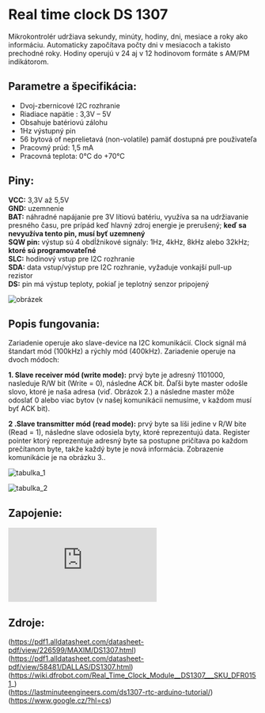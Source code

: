 # Real time clock DS 1307

Mikrokontrolér udržiava sekundy, minúty, hodiny, dni, mesiace a roky ako informáciu. Automaticky započítava počty dni v mesiacoch a takisto prechodné roky. Hodiny operujú v 24 aj v 12 hodinovom formáte s AM/PM indikátorom.

## Parametre a špecifikácia:

- Dvoj-zbernicové I2C rozhranie
- Riadiace napätie : 3,3V – 5V
- Obsahuje batériovú zálohu
- 1Hz výstupný pin
- 56 bytová of neprelietavá (non-volatile) pamäť dostupná pre použivateľa
- Pracovný prúd: 1,5 mA
- Pracovná teplota: 0°C do +70°C

## Piny:

**VCC:** 3,3V až 5,5V  
**GND:** uzemnenie  
**BAT:** náhradné napájanie pre 3V lítiovú batériu, využíva sa na udržiavanie presného času, pre prípád keď hlavný zdroj energie je prerušený; **keď sa nevyužíva tento pin, musí byť uzemnený**  
**SQW pin:** výstup sú 4 obdĺžnikové signály: 1Hz, 4kHz, 8kHz alebo 32kHz; **ktoré sú programovateľné**  
**SLC:** hodinový vstup pre I2C rozhranie  
**SDA:** data vstup/výstup pre I2C rozhranie, vyžaduje vonkajší pull-up rezistor  
**DS:** pin má výstup teploty, pokiaľ je teplotný senzor pripojený  

![obrázek](https://lastminuteengineers.b-cdn.net/wp-content/uploads/arduino/DS1307-RTC-Module-Pinout.png)

## Popis fungovania:

Zariadenie operuje ako slave-device na I2C komunikácií. Clock signál má štandart mód (100kHz) a rýchly mód (400kHz). Zariadenie operuje na dvoch módoch:

**1. Slave receiver mód (write mode):** prvý byte je adresný 1101000, nasleduje R/W bit (Write = 0), následne ACK bit. Ďaľši byte master odošle slovo, ktoré je naša adresa (viď. Obrázok 2.) a následne master môže odoslať 0 alebo viac bytov (v našej komunikácii nemusíme, v každom musí byť ACK bit).

**2 .Slave transmitter mód (read mode):** prvý byte sa líši jedine v R/W bite (Read = 1), následne slave odosiela byty, ktoré reprezentujú data. Register pointer ktorý reprezentuje adresný byte sa postupne pričítava po každom prečítanom byte, takže každý byte je nová informácia. Zobrazenie komunikácie je na obrázku 3..

![tabulka_1](https://github.com/david3891/Digital-electronic-2/blob/main/dokumentace/obr%C3%A1zky/RTC_DS1307_1.PNG)

![tabulka_2](https://github.com/david3891/Digital-electronic-2/blob/main/dokumentace/obr%C3%A1zky/RTC_DS1307_2.PNG)

## Zapojenie:

![zapojení](http://labpeers.com/php-file-download-script/download.php?filename=../media/catalog/product/f/i/file.jpg)

## Zdroje:

(https://pdf1.alldatasheet.com/datasheet-pdf/view/226599/MAXIM/DS1307.html)  
(https://pdf1.alldatasheet.com/datasheet-pdf/view/58481/DALLAS/DS1307.html)  
(https://wiki.dfrobot.com/Real_Time_Clock_Module__DS1307___SKU_DFR0151_)  
(https://lastminuteengineers.com/ds1307-rtc-arduino-tutorial/)  
(https://www.google.cz/?hl=cs)





















